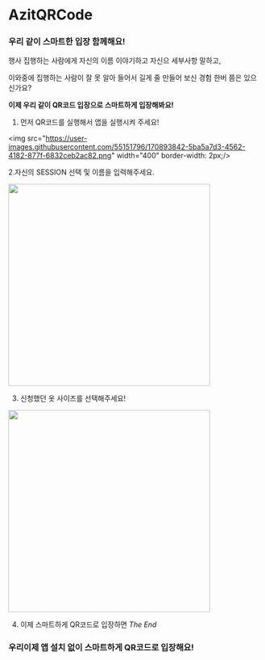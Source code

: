 # AzitQRCode
### 우리 같이 스마트한 입장 함께해요!

행사 집행하는 사람에게 자신의 이름 이야기하고 자신으 세부사항 말하고,

이와중에 집행하는 사람이 잘 못 알아 들어서 길게 줄 만들어 보신 경험 한버 쯤은 있으신가요?

**이제 우리 같이 QR코드 입장으로 스마트하게 입장해봐요!**

1. 먼저 QR코드를 실행해서 앱을 실행시켜 주세요!

<img src="https://user-images.githubusercontent.com/55151796/170893842-5ba5a7d3-4562-4182-877f-6832ceb2ac82.png" width="400" border-width: 2px;/>

2.자신의 SESSION 선택 및 이름을 입력해주세요.

<img src="https://user-images.githubusercontent.com/55151796/170893842-5ba5a7d3-4562-4182-877f-6832ceb2ac82.png" width="400"/>

3. 신청했던 옷 사이즈를 선택해주세요!

<img src="https://user-images.githubusercontent.com/55151796/170893741-47421513-f564-406d-b6ce-ef3c417fb6e5.png" width="400"/>

4. 이제 스마트하게 QR코드로 입장하면 *The End*

### 우리이제 앱 설치 없이 스마트하게 QR코드로 입장해요!
